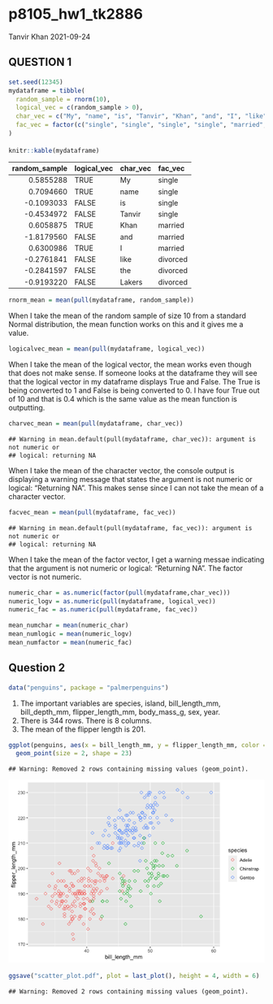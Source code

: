 p8105\_hw1\_tk2886
================
Tanvir Khan
2021-09-24

## QUESTION 1

``` r
set.seed(12345)
mydataframe = tibble(
  random_sample = rnorm(10),
  logical_vec = c(random_sample > 0),
  char_vec = c("My", "name", "is", "Tanvir", "Khan", "and", "I", "like", "the", "Lakers"),
  fac_vec = factor(c("single", "single", "single", "single", "married", "married", "married", "divorced", "divorced", "divorced")),
)

knitr::kable(mydataframe)
```

| random\_sample | logical\_vec | char\_vec | fac\_vec |
|---------------:|:-------------|:----------|:---------|
|      0.5855288 | TRUE         | My        | single   |
|      0.7094660 | TRUE         | name      | single   |
|     -0.1093033 | FALSE        | is        | single   |
|     -0.4534972 | FALSE        | Tanvir    | single   |
|      0.6058875 | TRUE         | Khan      | married  |
|     -1.8179560 | FALSE        | and       | married  |
|      0.6300986 | TRUE         | I         | married  |
|     -0.2761841 | FALSE        | like      | divorced |
|     -0.2841597 | FALSE        | the       | divorced |
|     -0.9193220 | FALSE        | Lakers    | divorced |

``` r
rnorm_mean = mean(pull(mydataframe, random_sample))
```

When I take the mean of the random sample of size 10 from a standard
Normal distribution, the mean function works on this and it gives me a
value.

``` r
logicalvec_mean = mean(pull(mydataframe, logical_vec))
```

When I take the mean of the logical vector, the mean works even though
that does not make sense. If someone looks at the dataframe they will
see that the logical vector in my dataframe displays True and False. The
True is being converted to 1 and False is being converted to 0. I have
four True out of 10 and that is 0.4 which is the same value as the mean
function is outputting.

``` r
charvec_mean = mean(pull(mydataframe, char_vec))
```

    ## Warning in mean.default(pull(mydataframe, char_vec)): argument is not numeric or
    ## logical: returning NA

When I take the mean of the character vector, the console output is
displaying a warning message that states the argument is not numeric or
logical: “Returning NA”. This makes sense since I can not take the mean
of a character vector.

``` r
facvec_mean = mean(pull(mydataframe, fac_vec))
```

    ## Warning in mean.default(pull(mydataframe, fac_vec)): argument is not numeric or
    ## logical: returning NA

When I take the mean of the factor vector, I get a warning messae
indicating that the argument is not numeric or logical: “Returning NA”.
The factor vector is not numeric.

``` r
numeric_char = as.numeric(factor(pull(mydataframe,char_vec)))
numeric_logv = as.numeric(pull(mydataframe, logical_vec))
numeric_fac = as.numeric(pull(mydataframe, fac_vec))
```

``` r
mean_numchar = mean(numeric_char)
mean_numlogic = mean(numeric_logv)
mean_numfactor = mean(numeric_fac)
```

## Question 2

``` r
data("penguins", package = "palmerpenguins")
```

1.  The important variables are species, island, bill\_length\_mm,
    bill\_depth\_mm, flipper\_length\_mm, body\_mass\_g, sex, year.
2.  There is 344 rows. There is 8 columns.
3.  The mean of the flipper length is 201.

``` r
ggplot(penguins, aes(x = bill_length_mm, y = flipper_length_mm, color = species)) +
  geom_point(size = 2, shape = 23)
```

    ## Warning: Removed 2 rows containing missing values (geom_point).

![](p8105_hw1_tk2886_files/figure-gfm/Creating%20scatterplot-1.png)<!-- -->

``` r
ggsave("scatter_plot.pdf", plot = last_plot(), height = 4, width = 6)
```

    ## Warning: Removed 2 rows containing missing values (geom_point).
